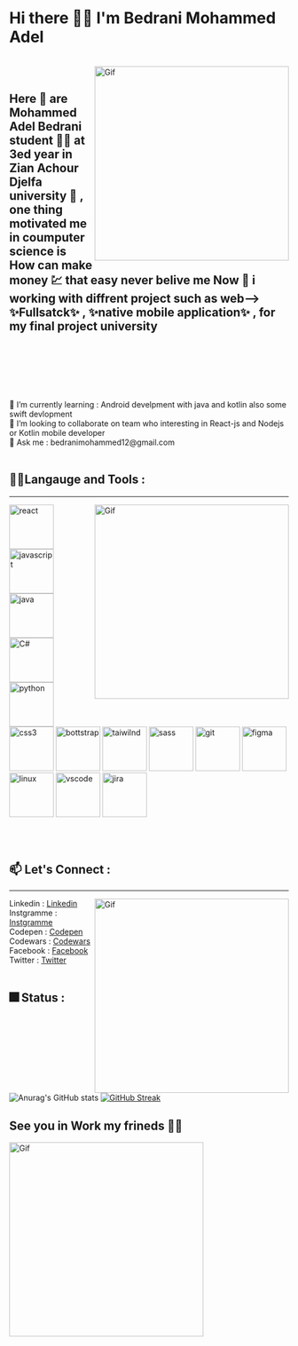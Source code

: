 # Hi there 👨‍💻 I'm Bedrani Mohammed Adel 
<br/>
<img align="right" alt="Gif" src="https://media.giphy.com/media/3o6Ztl7oraKm4ZJ9mw/giphy.gif" alt="react" width="350" heigth="300" >
<br/>

## Here 👋 are Mohammed Adel Bedrani student 👨‍🎓 at 3ed year in Zian Achour Djelfa university 🏫 , one thing motivated me in coumputer science is How can make money 💹 that easy never belive me Now 🔭 i working with diffrent project such as web--> ✨Fullsatck✨ , ✨native mobile application✨ , for my final project university 
<br/>
<br/>
<br/>
<br/>
<br/>
<br/>
🌱 I’m currently learning : Android develpment with java and kotlin also some swift devlopment 
<br/>
👯 I’m looking to collaborate on team who interesting in React-js and Nodejs or Kotlin mobile developer 
<br/>
💬 Ask me : bedranimohammed12@gmail.com
<br/>
<br/>

## 💪💪Langauge and Tools :
<hr>
<img align="right" alt="Gif" src="https://media.giphy.com/media/XIqCQx02E1U9W/giphy.gif" alt="react" width="350" heigth="300" >
<p>
  <img src="https://cdn.jsdelivr.net/gh/devicons/devicon/icons/react/react-original.svg" alt="react" width="80" heigth="80" >
  <img src="https://cdn.jsdelivr.net/gh/devicons/devicon/icons/javascript/javascript-original.svg" alt="javascript" width="80" heigth="80" >
  <img src="https://cdn.jsdelivr.net/gh/devicons/devicon/icons/java/java-original-wordmark.svg" alt="java" width="80" heigth="80" >
  <img src="https://cdn.jsdelivr.net/gh/devicons/devicon/icons/csharp/csharp-original.svg" alt="C#" width="80" heigth="80" >
  <img src="https://cdn.jsdelivr.net/gh/devicons/devicon/icons/python/python-original.svg" alt="python" width="80" heigth="80" >
  <img src="https://cdn.jsdelivr.net/gh/devicons/devicon/icons/css3/css3-original.svg" alt="css3" width="80" heigth="80" >
  <img src="https://cdn.jsdelivr.net/gh/devicons/devicon/icons/bootstrap/bootstrap-original-wordmark.svg" alt="bottstrap" width="80" heigth="80" >
  <img src="https://cdn.jsdelivr.net/gh/devicons/devicon/icons/tailwindcss/tailwindcss-original-wordmark.svg" alt="taiwilnd" width="80" heigth="80" >
  <img src="https://cdn.jsdelivr.net/gh/devicons/devicon/icons/sass/sass-original.svg" alt="sass" width="80" heigth="80" >
  <img src="https://cdn.jsdelivr.net/gh/devicons/devicon/icons/git/git-original-wordmark.svg" alt="git" width="80" heigth="80" >
  <img src="https://cdn.jsdelivr.net/gh/devicons/devicon/icons/figma/figma-original.svg" alt="figma" width="80" heigth="80" >
  <img src="https://cdn.jsdelivr.net/gh/devicons/devicon/icons/linux/linux-original.svg" alt="linux" width="80" heigth="80" >
  <img src="https://cdn.jsdelivr.net/gh/devicons/devicon/icons/vscode/vscode-original.svg" alt="vscode" width="80" heigth="80" >
  <img src="https://cdn.jsdelivr.net/gh/devicons/devicon/icons/jira/jira-original-wordmark.svg" alt="jira" width="80" heigth="80" >
</p>
<br/>
<br/>

## 📫 Let's Connect :
<hr>
<img align="right" alt="Gif" src="https://media.giphy.com/media/l41lVsYDBC0UVQJCE/giphy.gif" alt="react" width="350" heigth="300" >
Linkedin : <a href="https://www.linkedin.com/in/bedrani-mohammed-adel-3477b9247/" target="_blank">Linkedin</a> <br/>
Instgramme : <a href="https://www.instagram.com/adel_mohammed16/" target="_blank">Instgramme</a><br/>
Codepen : <a href="https://codepen.io/Bedrani-MohammedAdel" target="_blank">Codepen</a><br/>
Codewars : <a href="https://www.codewars.com/users/Bedrani%20Mohammed%20Adel%20" target="_blank">Codewars</a><br/>
Facebook : <a href="https://www.facebook.com/profile.php?id=100013937412279" target="_blank">Facebook</a><br/>
Twitter : <a href="https://twitter.com/Youcef43069530" target="_blank">Twitter</a>
<br/>
<br/>

## 🎆 Status :
![Anurag's GitHub stats](https://github-readme-stats.vercel.app/api?username=youcefbedrani&show_icons=true&theme=radical)
[![GitHub Streak](https://streak-stats.demolab.com/?user=youcefbedrani&theme=highcontrast)](https://git.io/streak-stats)


## See you in Work my frineds 🙋‍♂️
<img align="center" alt="Gif" src="https://media.giphy.com/media/xjZtu4qi1biIo/giphy.gif" alt="react" width="350" heigth="300" >
<!--
**youcefbedrani/youcefbedrani** is a ✨ _special_ ✨ repository because its `README.md` (this file) appears on your GitHub profile.

Here are some ideas to get you started:

- 🔭 I’m currently working on ...
- 🌱 I’m currently learning ...
- 👯 I’m looking to collaborate on ...
- 🤔 I’m looking for help with ...
- 💬 Ask me about ...
- 📫 How to reach me: ...
- 😄 Pronouns: ...
- ⚡ Fun fact: ...
-->
